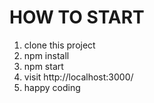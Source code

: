 HOW TO START
====

1. clone this project
2. npm install
3. npm start
4. visit http://localhost:3000/
5. happy coding
